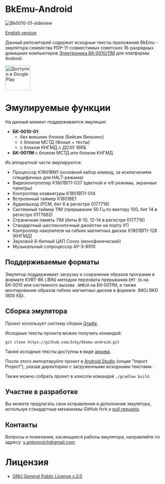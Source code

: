 # BkEmu-Android

![Bk0010-01-sideview](https://upload.wikimedia.org/wikipedia/commons/thumb/8/89/Bk0010-01-sideview.jpg/320px-Bk0010-01-sideview.jpg)

[English version](README_en.md)

Данный репозиторий содержит исходные тексты приложения BkEmu - эмулятора семейства
PDP-11-совместимых советских 16-разрядных домашних компьютеров
[Электроника БК-0010/11М](https://ru.wikipedia.org/wiki/БК-0010) для платформы Android.

<a href="https://play.google.com/store/apps/details?id=su.comp.bk">
  <img alt="Доступно в Google Play" src="https://play.google.com/intl/ru/badges/images/generic/ru_badge_web_generic.png" height="80">
</a>

# Эмулируемые функции

На данный момент поддерживается эмуляция:

 * **БК-0010-01**:
   * без внешних блоков (Бейсик Вильнюс)
   * с блоком МСТД (Фокал + тесты)
   * c блоком КНГМД с ДОЗУ 16КБ
 * **БК-0011М** с блоком МСТД или блоком КНГМД

Из аппаратной части эмулируются:

 * Процессор К1801ВМ1 (основной набор команд, за исключением специфичных для HALT-режима)
 * Видеоконтроллер К1801ВП1-037 (цветной и ч/б режимы, экранные палитры)
 * Контроллер клавиатуры К1801ВП1-014
 * Встроенный таймер К1801ВЕ1
 * Аудиовыход (PCM, бит 6 в регистре 0177716)
 * Системный таймер 11М (прерывание 50 Гц по вектору 100, бит 14 в регистре 0177662)
 * Страничная память 11М (биты 8-10, 12-14 в регистре 0177716)
 * Стандартный шестикнопочный джойстик на порту УП
 * Контроллер накопителя на гибких магнитных дисках К1801ВП1-128 (КНГМД)
 * Звуковой 8-битный ЦАП Covox (монофонический)
 * Музыкальный сопроцессор AY-3-8910

## Поддерживаемые форматы

Эмулятор поддерживает загрузку и сохранение образов программ в формате КУВТ-86 (.BIN) методом перехвата
прерывания `EMT 36` на БК-0010 или системного вызова `.BMB10` на БК-0011М, а также монтирование
образов гибких магнитных дисков в формате .IMG/.BKD (800 КБ).

## Сборка эмулятора

Проект использует систему сборки [Gradle](https://gradle.org/).

Исходные тексты проекта можно получить командой:

```
git clone https://github.com/3cky/bkemu-android.git
```

Также исходные тексты доступны в виде [архива](https://github.com/3cky/bkemu-android/archive/master.zip).

После этого импортируйте проект в [Android Studio](https://developer.android.com/studio/) (опция "Import Project"),
указав директорию с загруженными исходными текстами.

Также можно собрать проект в консоли командой `./gradlew build`.

## Участие в разработке

Вы можете предлагать свои исправления и дополнения эмулятора, используя стандартные механизмы
GitHub fork и [pull requests](https://github.com/github/android/pulls).

## Контакты

Вопросы и пожелания, касающиеся работы эмулятора, направляйте по адресу:
<v.antonovich@gmail.com>.

# Лицензия

* [GNU General Public License v.3.0](https://www.gnu.org/licenses/gpl-3.0.html)
